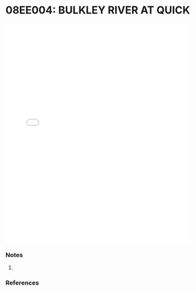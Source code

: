 # 08EE004: BULKLEY RIVER AT QUICK

<iframe src="/distribution_estimation/_static/stations/08EE004_fdc.html" width="100%" height="600" frameborder="0"></iframe>

### Notes
1. 

### References

